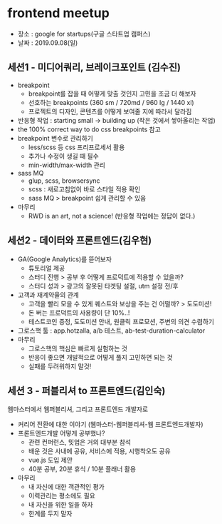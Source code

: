 # frontend meetup
- 장소 : google for startups(구글 스타트업 캠퍼스)
- 날짜 : 2019.09.08(일) <br>

## 세션1 - 미디어쿼리, 브레이크포인트 (김수진)
- breakpoint <br>
  - breakpoint를 잡을 때 어떻게 맞출 것인지 고민을 조금 더 해보자 <br>
  - 선호하는 breakpoints (360 sm / 720md / 960 lg / 1440 xl) <br>
  - 프로젝트의 디자인, 콘텐츠를 어떻게 보여줄 지에 따라서 달라짐<br>
- 반응형 작업 : starting small → building up (작은 것에서 쌓아올리는 작업) 
- the 100% correct way to do css breakpoints 참고
- breakpoint 변수로 관리하기<br>
  - less/scss 등 css 프리프로세서 활용<br>
  - 추가나 수정이 생길 때 필수 <br>
  - min-width/max-width 관리<br>
- sass MQ <br>
  - glup, scss, browsersync <br>
  - scss : 새로고침없이 바로 스타일 적용 확인 <br>
  - sass MQ > breakpoint 쉽게 관리할 수 있음 <br>
- 마무리 <br>
  - RWD is an art, not a science! (반응형 작업에는 정답이 없다.)
  
## 세션2 - 데이터와 프론트엔드(김우현)
- GA(Google Analytics)를 뜯어보자 <br>
  - 튜토리얼 제공 <br>
  - 스터디 진행 > 공부 후 어떻게 프로덕트에 적용할 수 있을까? <br>
  - 스터디 성과 > 광고의 잘못된 타겟팅 설절, utm 설정 전/후 <br>
- 고객과 재계약율의 관계<br>
  - 고객을 빨리 모을 수 있게 퀘스트와 보상을 주는 건 어떨까? > 도도미션!<br>
  - 돈 버는 프로덕트의 사용량이 단 10%..!<br>
  -  테스트코인 증정, 도도미션 안내, 원클릭 프로모션, 주변의 의견 수렴하기<br>
- 그로스핵 툴 : app.hotzalla, a/b 테스트, ab-test-duration-calculator<br>
- 마무리 <br>
  - 그로스핵의 핵심은 빠르게 실험하는 것 <br>
  - 반응이 좋으면 개발적으로 어떻게 풀지 고민하면 되는 것<br>
  - 실패를 두려워하지 말것! <br>
  
## 세션 3 - 퍼블리셔 to 프론트엔드(김인숙)
웹마스터에서 웹퍼블리셔, 그리고 프론트엔드 개발자로
- 커리어 전환에 대한 이야기 (웹마스터-웹퍼블리셔-웹 프론트엔드개발자)
- 프론트엔드개발 어떻게 공부했나?<br>
  - 관련 컨퍼런스, 밋업은 거의 대부분 참석<br>
  - 배운 것은 사내에 공유, 서비스에 적용, 시행착오도 공유<br>
  - vue.js 도입 제안<br>
  - 40분 공부, 20분 휴식 / 10분 플래너 활용<br>
- 마무리<br>
  - 내 자신에 대한 객관적인 평가<br>
  - 이력관리는 평소에도 필요<br>
  - 내 자신을 위한 일을 하자<br>
  - 한계를 두지 말자<br>
